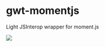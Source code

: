 # gwt-momentjs
Light JSInterop wrapper for moment.js

[![](https://jitpack.io/v/ascendtech/gwt-momentjs.svg)](https://jitpack.io/#ascendtech/gwt-momentjs)
